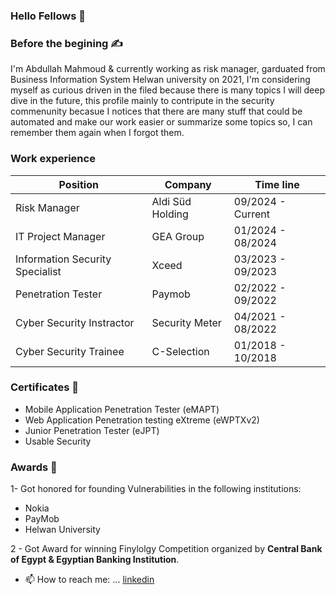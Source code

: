 ### Hello Fellows 👋

### Before the begining ✍️
I'm Abdullah Mahmoud & currently working as risk manager, garduated from Business Information System Helwan university on 2021, I'm considering myself as curious driven in the filed because there is many topics I will deep dive in the future, this profile mainly to contripute in the security commenunity becasue I notices that there are many stuff that could be automated and make our work easier or summarize some topics so, I can remember them again when I forgot them.  

### Work experience

| Position                          | Company               | Time line                 |
| --------------------------------- | --------------------  | ------------------------- |
| Risk Manager                      | Aldi Süd Holding      | 09/2024 - Current         |
| IT Project Manager                | GEA Group             | 01/2024 - 08/2024         |
| Information Security Specialist   | Xceed                 | 03/2023 - 09/2023         |
| Penetration Tester                | Paymob                | 02/2022 - 09/2022         |
| Cyber Security Instractor         | Security Meter        | 04/2021 - 08/2022         |
| Cyber Security Trainee            | C-Selection           | 01/2018 - 10/2018         |

### Certificates 📜
- Mobile Application Penetration Tester (eMAPT)
- Web Application Penetration testing eXtreme (eWPTXv2)
- Junior Penetration Tester (eJPT)
- Usable Security

### Awards 🎉
1- Got honored for founding Vulnerabilities in the following institutions:
  - Nokia
  - PayMob  
  - Helwan University

2 - Got Award for winning Finylolgy Competition organized by **Central Bank of Egypt & Egyptian Banking Institution**.


- 📫 How to reach me: ... [linkedin](https://www.linkedin.com/in/abdullah-mohamed-b86384150/)

